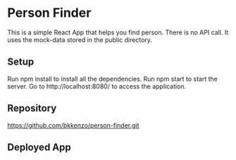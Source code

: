 # Person Finder

This is a simple React App that helps you find person.
There is no API call. It uses the mock-data stored in the public directory.


## Setup

Run npm install to install all the dependencies.
Run npm start to start the server.
Go to http://localhost:8080/ to access the application.


## Repository
https://github.com/bkkenzo/person-finder.git


## Deployed App
